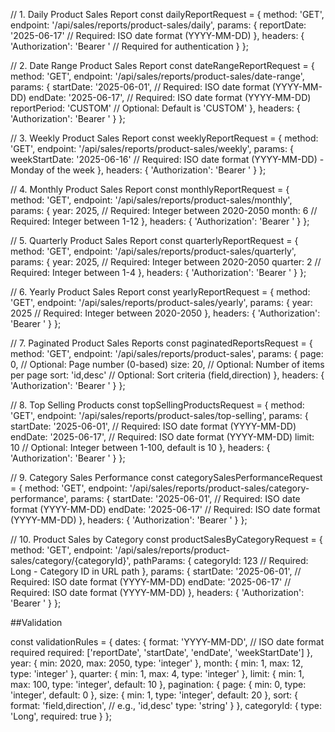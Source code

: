 // 1. Daily Product Sales Report
const dailyReportRequest = {
  method: 'GET',
  endpoint: '/api/sales/reports/product-sales/daily',
  params: {
    reportDate: '2025-06-17' // Required: ISO date format (YYYY-MM-DD)
  },
  headers: {
    'Authorization': 'Bearer <token>' // Required for authentication
  }
};

// 2. Date Range Product Sales Report
const dateRangeReportRequest = {
  method: 'GET',
  endpoint: '/api/sales/reports/product-sales/date-range',
  params: {
    startDate: '2025-06-01',    // Required: ISO date format (YYYY-MM-DD)
    endDate: '2025-06-17',      // Required: ISO date format (YYYY-MM-DD)
    reportPeriod: 'CUSTOM'      // Optional: Default is 'CUSTOM'
  },
  headers: {
    'Authorization': 'Bearer <token>'
  }
};

// 3. Weekly Product Sales Report
const weeklyReportRequest = {
  method: 'GET',
  endpoint: '/api/sales/reports/product-sales/weekly',
  params: {
    weekStartDate: '2025-06-16' // Required: ISO date format (YYYY-MM-DD) - Monday of the week
  },
  headers: {
    'Authorization': 'Bearer <token>'
  }
};

// 4. Monthly Product Sales Report
const monthlyReportRequest = {
  method: 'GET',
  endpoint: '/api/sales/reports/product-sales/monthly',
  params: {
    year: 2025,  // Required: Integer between 2020-2050
    month: 6     // Required: Integer between 1-12
  },
  headers: {
    'Authorization': 'Bearer <token>'
  }
};

// 5. Quarterly Product Sales Report
const quarterlyReportRequest = {
  method: 'GET',
  endpoint: '/api/sales/reports/product-sales/quarterly',
  params: {
    year: 2025,    // Required: Integer between 2020-2050
    quarter: 2     // Required: Integer between 1-4
  },
  headers: {
    'Authorization': 'Bearer <token>'
  }
};

// 6. Yearly Product Sales Report
const yearlyReportRequest = {
  method: 'GET',
  endpoint: '/api/sales/reports/product-sales/yearly',
  params: {
    year: 2025 // Required: Integer between 2020-2050
  },
  headers: {
    'Authorization': 'Bearer <token>'
  }
};

// 7. Paginated Product Sales Reports
const paginatedReportsRequest = {
  method: 'GET',
  endpoint: '/api/sales/reports/product-sales',
  params: {
    page: 0,              // Optional: Page number (0-based)
    size: 20,             // Optional: Number of items per page
    sort: 'id,desc'       // Optional: Sort criteria (field,direction)
  },
  headers: {
    'Authorization': 'Bearer <token>'
  }
};

// 8. Top Selling Products
const topSellingProductsRequest = {
  method: 'GET',
  endpoint: '/api/sales/reports/product-sales/top-selling',
  params: {
    startDate: '2025-06-01',  // Required: ISO date format (YYYY-MM-DD)
    endDate: '2025-06-17',    // Required: ISO date format (YYYY-MM-DD)
    limit: 10                 // Optional: Integer between 1-100, default is 10
  },
  headers: {
    'Authorization': 'Bearer <token>'
  }
};

// 9. Category Sales Performance
const categorySalesPerformanceRequest = {
  method: 'GET',
  endpoint: '/api/sales/reports/product-sales/category-performance',
  params: {
    startDate: '2025-06-01',  // Required: ISO date format (YYYY-MM-DD)
    endDate: '2025-06-17'     // Required: ISO date format (YYYY-MM-DD)
  },
  headers: {
    'Authorization': 'Bearer <token>'
  }
};

// 10. Product Sales by Category
const productSalesByCategoryRequest = {
  method: 'GET',
  endpoint: '/api/sales/reports/product-sales/category/{categoryId}',
  pathParams: {
    categoryId: 123 // Required: Long - Category ID in URL path
  },
  params: {
    startDate: '2025-06-01',  // Required: ISO date format (YYYY-MM-DD)
    endDate: '2025-06-17'     // Required: ISO date format (YYYY-MM-DD)
  },
  headers: {
    'Authorization': 'Bearer <token>'
  }
};

##Validation 

const validationRules = {
  dates: {
    format: 'YYYY-MM-DD', // ISO date format required
    required: ['reportDate', 'startDate', 'endDate', 'weekStartDate']
  },
  year: {
    min: 2020,
    max: 2050,
    type: 'integer'
  },
  month: {
    min: 1,
    max: 12,
    type: 'integer'
  },
  quarter: {
    min: 1,
    max: 4,
    type: 'integer'
  },
  limit: {
    min: 1,
    max: 100,
    type: 'integer',
    default: 10
  },
  pagination: {
    page: {
      min: 0,
      type: 'integer',
      default: 0
    },
    size: {
      min: 1,
      type: 'integer',
      default: 20
    },
    sort: {
      format: 'field,direction', // e.g., 'id,desc'
      type: 'string'
    }
  },
  categoryId: {
    type: 'Long',
    required: true
  }
};